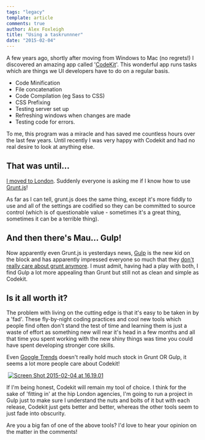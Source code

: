 ```yaml
---
tags: "legacy"
template: article 
comments: true 
author: Alex Foxleigh
title: "Using a taskrunnner"
date: "2015-02-04"
---
```


A few years ago, shortly after moving from Windows to Mac (no regrets!) I discovered an amazing app called '[CodeKit](https://incident57.com/codekit/ "Codekit")'. This wonderful app runs tasks which are things we UI developers have to do on a regular basis.

<!-- end -->

- Code Minification
- File concatenation
- Code Compilation (eg Sass to CSS)
- CSS Prefixing
- Testing server set up
- Refreshing windows when changes are made
- Testing code for errors.

To me, this program was a miracle and has saved me countless hours over the last few years. Until recently I was very happy with Codekit and had no real desire to look at anything else.

## That was until...

[I moved to London](http://lxword.com/2015/01/london-baby/ "London, Baby!"). Suddenly everyone is asking me if I know how to use [Grunt.js](http://gruntjs.com/)!

As far as I can tell, grunt.js does the same thing, except it's more fiddly to use and all of the settings are codified so they can be committed to source control (which is of questionable value - sometimes it's a great thing, sometimes it can be a terrible thing).

## And then there's Mau... Gulp!

Now apparently even Grunt.js is yesterdays news, [Gulp](http://gulpjs.com/) is the new kid on the block and has apparently impressed everyone so much that they [don't really care about grunt anymore](http://www.100percentjs.com/just-like-grunt-gulp-browserify-now/). I must admit, having had a play with both, I find Gulp a lot more appealing than Grunt but still not as clean and simple as Codekit.

## Is it all worth it?

The problem with living on the cutting edge is that it's easy to be taken in by a 'fad'. These fly-by-night coding practices and cool new tools which people find often don't stand the test of time and learning them is just a waste of effort as something new will rear it's head in a few months and all that time you spent working with the new shiny things was time you could have spent developing stronger core skills.

Even [Google Trends](http://www.google.co.uk/trends/explore#q=gulp.js%2C%20grunt.js%2C%20codekit&cmpt=q&tz=) doesn't really hold much stock in Grunt OR Gulp, it seems a lot more people care about Codekit!

 [![Screen Shot 2015-02-04 at 16.19.01](http://foxleigh.me/wp-content/uploads/2015/02/Screen-Shot-2015-02-04-at-16.19.01.png)](http://foxleigh.me/wp-content/uploads/2015/02/Screen-Shot-2015-02-04-at-16.19.01.png)

If I'm being honest, Codekit will remain my tool of choice. I think for the sake of 'fitting in' at the hip London agencies, I'm going to run a project in Gulp just to make sure I understand the nuts and bolts of it but with each release, Codekit just gets better and better, whereas the other tools seem to just fade into obscurity.

Are you a big fan of one of the above tools? I'd love to hear your opinion on the matter in the comments!
